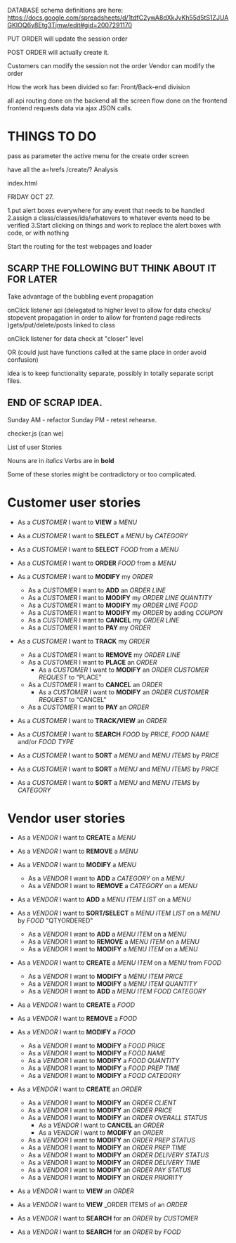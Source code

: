 DATABASE schema definitions are here:
https://docs.google.com/spreadsheets/d/1tdfC2ywA8dXkJvKh55d5tS1ZJUAGKIOQ6y8Etg3Tjmw/edit#gid=2007291170


PUT ORDER will update the session order

POST ORDER will actually create it.

Customers can modify the session not the order
Vendor can modify the order


How the work has been divided so far:
Front/Back-end division

all api routing done on the backend
all the screen flow done on the frontend
frontend requests data via ajax JSON calls.

# THINGS TO DO


pass as parameter the active menu for the create order screen



have all the a=hrefs /create/?
Analysis

index.html

FRIDAY OCT 27.

1.put alert boxes everywhere for any event that needs to be handled
2.assign a class/classes/ids/whatevers to whatever events need to be verified
3.Start clicking on things and work to replace the alert boxes with code, or with nothing

Start the routing for the test webpages and loader


## SCARP THE FOLLOWING BUT THINK ABOUT IT FOR LATER
Take advantage of the bubbling event propagation

onClick listener api (delegated to higher level to allow for data checks/ stopevent propagation in order to allow for frontend page redirects )gets/put/delete/posts linked to class

onClick listener for data check at "closer" level

OR (could just have functions called at the same place in order avoid confusion)

idea is to keep functionality separate, possibly in totally separate script files.
## END OF SCRAP IDEA.

Sunday AM - refactor
Sunday PM - retest rehearse.

checker.js (can we)



List of user Stories

Nouns are in _italics_
Verbs are in **bold**

Some of these stories might be contradictory or too complicated.

# Customer user stories

* As a _CUSTOMER_ I want to **VIEW** a _MENU_
* As a _CUSTOMER_ I want to **SELECT** a _MENU_ by _CATEGORY_
* As a _CUSTOMER_ I want to **SELECT** _FOOD_ from a _MENU_
* As a _CUSTOMER_ I want to **ORDER** _FOOD_ from a _MENU_

* As a _CUSTOMER_ I want to **MODIFY** my _ORDER_
  + As a _CUSTOMER_ I want to **ADD** an _ORDER LINE_
  + As a _CUSTOMER_ I want to **MODIFY** my _ORDER LINE_ _QUANTITY_
  + As a _CUSTOMER_ I want to **MODIFY** my _ORDER LINE_ _FOOD_
  + As a _CUSTOMER_ I want to **MODIFY** my _ORDER_ by adding _COUPON_
  + As a _CUSTOMER_ I want to **CANCEL** my _ORDER LINE_
  + As a _CUSTOMER_ I want to **PAY** my _ORDER_

* As a _CUSTOMER_ I want to **TRACK** my _ORDER_
  + As a _CUSTOMER_ I want to **REMOVE** my _ORDER LINE_
  + As a _CUSTOMER_ I want to **PLACE** an _ORDER_
    - As a _CUSTOMER_ I want to **MODIFY** an _ORDER_ _CUSTOMER REQUEST_ to "PLACE"
  + As a _CUSTOMER_ I want to **CANCEL** an _ORDER_
    - As a _CUSTOMER_ I want to **MODIFY** an _ORDER_ _CUSTOMER REQUEST_ to "CANCEL"
  + As a _CUSTOMER_ I want to **PAY** an _ORDER_

* As a _CUSTOMER_ I want to **TRACK/VIEW** an _ORDER_
* As a _CUSTOMER_ I want to **SEARCH** _FOOD_ by _PRICE_, _FOOD NAME_ and/or _FOOD TYPE_
* As a _CUSTOMER_ I want to **SORT** a _MENU_ and _MENU ITEMS_ by _PRICE_
* As a _CUSTOMER_ I want to **SORT** a _MENU_ and _MENU ITEMS_ by _PRICE_
* As a _CUSTOMER_ I want to **SORT** a _MENU_ and _MENU ITEMS_ by _CATEGORY_

# Vendor user stories


* As a _VENDOR_ I want to **CREATE** a _MENU_
* As a _VENDOR_ I want to **REMOVE** a _MENU_
* As a _VENDOR_ I want to **MODIFY** a _MENU_
  + As a _VENDOR_ I want to **ADD** a _CATEGORY_ on a _MENU_
  + As a _VENDOR_ I want to **REMOVE** a _CATEGORY_ on a _MENU_

* As a _VENDOR_ I want to **ADD** a _MENU ITEM LIST_ on a _MENU_
* As a _VENDOR_ I want to **SORT/SELECT** a _MENU ITEM LIST_ on a _MENU_ by _FOOD_ "QTYORDERED"

  + As a _VENDOR_ I want to **ADD** a _MENU ITEM_ on a _MENU_
  + As a _VENDOR_ I want to **REMOVE** a _MENU ITEM_ on a _MENU_
  + As a _VENDOR_ I want to **MODIFY** a _MENU ITEM_ on a _MENU_

* As a _VENDOR_ I want to **CREATE** a _MENU ITEM_ on a _MENU_ from _FOOD_
  + As a _VENDOR_ I want to **MODIFY** a _MENU ITEM_ _PRICE_
  + As a _VENDOR_ I want to **MODIFY** a _MENU ITEM_ _QUANTITY_
  + As a _VENDOR_ I want to **ADD** a _MENU ITEM_ _FOOD CATEGORY_

* As a _VENDOR_ I want to **CREATE** a _FOOD_
* As a _VENDOR_ I want to **REMOVE** a _FOOD_
* As a _VENDOR_ I want to **MODIFY** a _FOOD_
  + As a _VENDOR_ I want to **MODIFY** a _FOOD_ _PRICE_
  + As a _VENDOR_ I want to **MODIFY** a _FOOD_ _NAME_
  + As a _VENDOR_ I want to **MODIFY** a _FOOD_ _QUANTITY_
  + As a _VENDOR_ I want to **MODIFY** a _FOOD_ _PREP TIME_
  + As a _VENDOR_ I want to **MODIFY** a _FOOD_ _CATEGORY_


* As a _VENDOR_ I want to **CREATE**  an _ORDER_


  + As a _VENDOR_ I want to **MODIFY** an _ORDER_ _CLIENT_
  + As a _VENDOR_ I want to **MODIFY** an _ORDER_ _PRICE_
  + As a _VENDOR_ I want to **MODIFY** an _ORDER_ _OVERALL STATUS_
    - As a _VENDOR_ I want to **CANCEL**  an _ORDER_
    - As a _VENDOR_ I want to **MODIFY**  an _ORDER_
  + As a _VENDOR_ I want to **MODIFY** an _ORDER_ _PREP STATUS_
  + As a _VENDOR_ I want to **MODIFY** an _ORDER_ _PREP TIME_
  + As a _VENDOR_ I want to **MODIFY** an _ORDER_ _DELIVERY STATUS_
  + As a _VENDOR_ I want to **MODIFY** an _ORDER_ _DELIVERY TIME_
  + As a _VENDOR_ I want to **MODIFY** an _ORDER_ _PAY STATUS_
  + As a _VENDOR_ I want to **MODIFY** an _ORDER_ _PRIORITY_

* As a _VENDOR_ I want to **VIEW**  an _ORDER_
* As a _VENDOR_ I want to **VIEW** _ORDER ITEMS of an _ORDER_
* As a _VENDOR_ I want to **SEARCH** for an _ORDER_ by _CUSTOMER_
* As a _VENDOR_ I want to **SEARCH** for an _ORDER_ by _FOOD_
